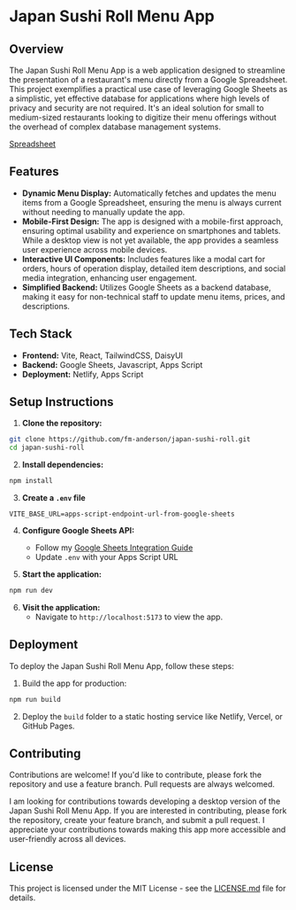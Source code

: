 # Japan Sushi Roll Menu App

## Overview

The Japan Sushi Roll Menu App is a web application designed to streamline the presentation of a restaurant's menu directly from a Google Spreadsheet. This project exemplifies a practical use case of leveraging Google Sheets as a simplistic, yet effective database for applications where high levels of privacy and security are not required. It's an ideal solution for small to medium-sized restaurants looking to digitize their menu offerings without the overhead of complex database management systems.

[Spreadsheet](https://docs.google.com/spreadsheets/d/1H7EqjV7eZJ4MOwH4yO1xs4rtn_NdK0pqxNlv1pJHUyU/)

## Features

- **Dynamic Menu Display:** Automatically fetches and updates the menu items from a Google Spreadsheet, ensuring the menu is always current without needing to manually update the app.
- **Mobile-First Design:** The app is designed with a mobile-first approach, ensuring optimal usability and experience on smartphones and tablets. While a desktop view is not yet available, the app provides a seamless user experience across mobile devices.
- **Interactive UI Components:** Includes features like a modal cart for orders, hours of operation display, detailed item descriptions, and social media integration, enhancing user engagement.
- **Simplified Backend:** Utilizes Google Sheets as a backend database, making it easy for non-technical staff to update menu items, prices, and descriptions.

## Tech Stack

- **Frontend:** Vite, React, TailwindCSS, DaisyUI
- **Backend:** Google Sheets, Javascript, Apps Script
- **Deployment:** Netlify, Apps Script

## Setup Instructions

1. **Clone the repository:**

```bash
git clone https://github.com/fm-anderson/japan-sushi-roll.git
cd japan-sushi-roll
```

2. **Install dependencies:**

```bash
npm install
```

3. **Create a `.env` file**

```env
VITE_BASE_URL=apps-script-endpoint-url-from-google-sheets
```

4. **Configure Google Sheets API:**

   - Follow my [Google Sheets Integration Guide](https://github.com/fm-anderson/japan-sushi-roll/blob/main/GOOGLE_SHEETS_INTEGRATION.md)
   - Update `.env` with your Apps Script URL

5. **Start the application:**

```bash
npm run dev
```

6. **Visit the application:**
   - Navigate to `http://localhost:5173` to view the app.

## Deployment

To deploy the Japan Sushi Roll Menu App, follow these steps:

1. Build the app for production:

```bash
npm run build
```

2. Deploy the `build` folder to a static hosting service like Netlify, Vercel, or GitHub Pages.

## Contributing

Contributions are welcome! If you'd like to contribute, please fork the repository and use a feature branch. Pull requests are always welcomed.

I am looking for contributions towards developing a desktop version of the Japan Sushi Roll Menu App. If you are interested in contributing, please fork the repository, create your feature branch, and submit a pull request. I appreciate your contributions towards making this app more accessible and user-friendly across all devices.

## License

This project is licensed under the MIT License - see the [LICENSE.md](https://github.com/fm-anderson/japan-sushi-roll?tab=MIT-1-ov-file) file for details.
